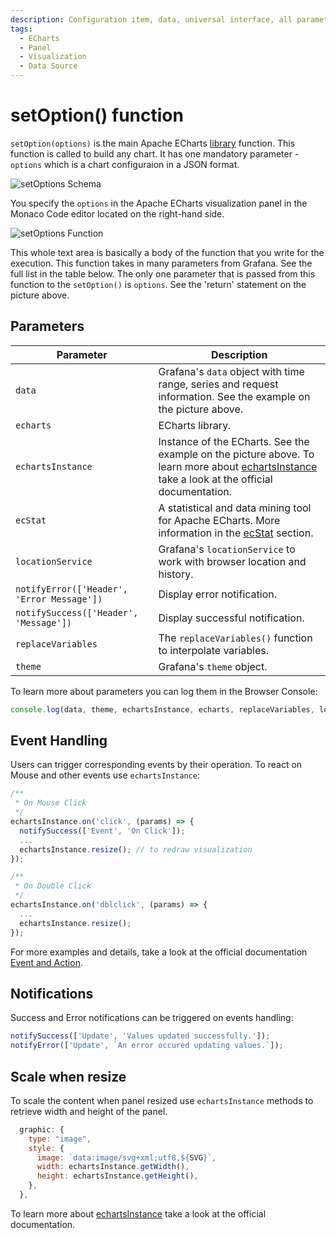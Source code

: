 ```yaml
---
description: Configuration item, data, universal interface, all parameters and data can all be modified through `setOption()` function in the plugin's options.
tags:
  - ECharts
  - Panel
  - Visualization
  - Data Source
---
```


# setOption() function

`setOption(options)` is the main Apache ECharts <u>library</u> function. This function is called to build any chart. It has one mandatory parameter - `options` which is a chart configuraion in a JSON format.

![setOptions Schema](/img/plugins/volkovlabs-echarts-panel/schema.png)

You specify the `options` in the Apache ECharts visualization panel in the Monaco Code editor located on the right-hand side. 

![setOptions Function](/img/plugins/volkovlabs-echarts-panel/function.png)

This whole text area is basically a body of the function that you write for the execution.
This function takes in many parameters from Grafana. See the full list in the table below. The only one parameter that is passed from this function to the `setOption()` is `options`.
See the 'return' statement on the picture above.
 

## Parameters

| Parameter | Description |
| -- | -- |
| `data` | Grafana's `data` object with time range, series and request information. See the example on the picture above. |
| `echarts` | ECharts library. |
| `echartsInstance` | Instance of the ECharts. See the example on the picture above. To learn more about [echartsInstance](https://echarts.apache.org/en/api.html#echartsInstance) take a look at the official documentation.|
| `ecStat` | A statistical and data mining tool for Apache ECharts. More information in the [ecStat](ecstat) section. |
| `locationService` | Grafana's `locationService` to work with browser location and history. |
| `notifyError(['Header', 'Error Message'])` | Display error notification. |
| `notifySuccess(['Header', 'Message'])` | Display successful notification. |
| `replaceVariables` | The `replaceVariables()` function to interpolate variables. |
| `theme` | Grafana's `theme` object. |


To learn more about parameters you can log them in the Browser Console:

```javascript
console.log(data, theme, echartsInstance, echarts, replaceVariables, locationService);
```

## Event Handling

Users can trigger corresponding events by their operation. To react on Mouse and other events use `echartsInstance`:

```javascript
/**
 * On Mouse Click
 */
echartsInstance.on('click', (params) => {
  notifySuccess(['Event', 'On Click']);
  ...
  echartsInstance.resize(); // to redraw visualization
});

/**
 * On Double Click
 */
echartsInstance.on('dblclick', (params) => {
  ...
  echartsInstance.resize();
});
```

For more examples and details, take a look at the official documentation [Event and Action](https://apache.github.io/echarts-handbook/en/concepts/event/).

## Notifications

Success and Error notifications can be triggered on events handling:

```javascript
notifySuccess(['Update', 'Values updated successfully.']);
notifyError(['Update', `An error occured updating values.`]);
```

## Scale when resize

To scale the content when panel resized use `echartsInstance` methods to retrieve width and height of the panel.

```javascript
  graphic: {
    type: "image",
    style: {
      image: `data:image/svg+xml;utf8,${SVG}`,
      width: echartsInstance.getWidth(),
      height: echartsInstance.getHeight(),
    },
  },
```

To learn more about [echartsInstance](https://echarts.apache.org/en/api.html#echartsInstance) take a look at the official documentation.
